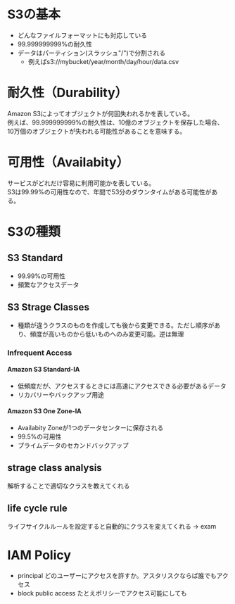 # S3の基本
- どんなファイルフォーマットにも対応している
- 99.999999999%の耐久性
- データはパーティション(スラッシュ"/")で分割される
  - 例えばs3://mybucket/year/month/day/hour/data.csv

# 耐久性（Durability）
Amazon S3によってオブジェクトが何回失われるかを表している。  
例えば、99.999999999%の耐久性は、10億のオブジェクトを保存した場合、10万個のオブジェクトが失われる可能性があることを意味する。

# 可用性（Availabity）
サービスがどれだけ容易に利用可能かを表している。  
S3は99.99%の可用性なので、年間で53分のダウンタイムがある可能性がある。


# S3の種類

## S3 Standard
- 99.99%の可用性
- 頻繁なアクセスデータ

## S3 Strage Classes
- 種類が違うクラスのものを作成しても後から変更できる。ただし順序があり、頻度が高いものから低いものへのみ変更可能。逆は無理
### Infrequent Access
#### Amazon S3 Standard-IA
- 低頻度だが、アクセスするときには高速にアクセスできる必要があるデータ
- リカバリーやバックアップ用途

#### Amazon S3 One Zone-IA
- Availabity Zoneが1つのデータセンターに保存される
- 99.5%の可用性
- プライムデータのセカンドバックアップ

## strage class analysis
解析することで適切なクラスを教えてくれる

## life cycle rule
ライフサイクルルールを設定すると自動的にクラスを変えてくれる
-> exam

# IAM Policy
- principal
どのユーザーにアクセスを許すか。アスタリスクならば誰でもアクセス
- block public access
たとえポリシーでアクセス可能にしても



